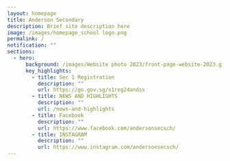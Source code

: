 ```yaml
---
layout: homepage
title: Anderson Secondary
description: Brief site description here
image: /images/homepage_school logo.png
permalink: /
notification: ""
sections:
  - hero:
      background: /images/Website photo 2023/front-page-website-2023.gif
      key_highlights:
        - title: Sec 1 Registration
          description: ""
          url: https://go.gov.sg/s1reg24andss
        - title: NEWS AND HIGHLIGHTS
          description: ""
          url: /news-and-highlights
        - title: Facebook
          description: ""
          url: https://www.facebook.com/andersonsecsch/
        - title: INSTAGRAM
          description: ""
          url: https://www.instagram.com/andersonsecsch/
---
```

